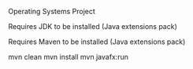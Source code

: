 Operating Systems Project

Requires JDK to be installed (Java extensions pack)

Requires Maven to be installed (Java extensions pack)

mvn clean
mvn install
mvn javafx:run
